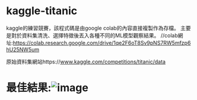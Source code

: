 # kaggle-titanic

kaggle的練習競賽，該程式碼是由google colab的內容直接複製作為存檔。
主要是對於資料集清洗、選擇特徵後丟入各種不同的ML模型觀察結果。
//colab網址:https://colab.research.google.com/drive/1qe2F6oT8Sv9pNS7RW5mfzp6hU25NW5um


原始資料集網站https://www.kaggle.com/competitions/titanic/data
# 最佳結果:![image](https://user-images.githubusercontent.com/13617046/217880135-95741850-26cb-44b9-ba2e-a4349e0ef117.png)

